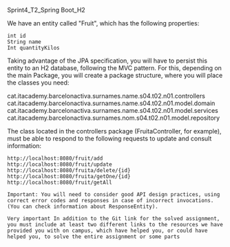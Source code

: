 Sprint4_T2_Spring Boot_H2

We have an entity called "Fruit", which has the following properties:

    int id
    String name
    Int quantityKilos

Taking advantage of the JPA specification, you will have to persist this entity to an H2 database, following the MVC pattern. For this, depending on the main Package, you will create a package structure, where you will place the classes you need:

cat.itacademy.barcelonactiva.surnames.name.s04.t02.n01.controllers cat.itacademy.barcelonactiva.surnames.name.s04.t02.n01.model.domain cat.itacademy.barcelonactiva.surnames.name.s04.t02.n01.model.services cat.itacademy.barcelonactiva.surnames.nom.s04.t02.n01.model.repository

The class located in the controllers package (FruitaController, for example), must be able to respond to the following requests to update and consult information:

    http://localhost:8080/fruit/add
    http://localhost:8080/fruit/update
    http://localhost:8080/fruita/delete/{id}
    http://localhost:8080/fruita/getOne/{id}
    http://localhost:8080/fruit/getAll

    Important: You will need to consider good API design practices, using correct error codes and responses in case of incorrect invocations. (You can check information about ResponseEntity).

    Very important In addition to the Git link for the solved assignment, you must include at least two different links to the resources we have provided you with on campus, which have helped you, or could have helped you, to solve the entire assignment or some parts
